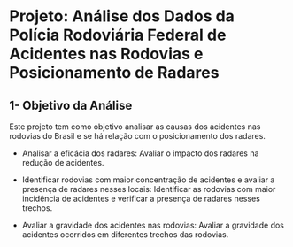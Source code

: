 # Projeto: Análise dos Dados da Polícia Rodoviária Federal de Acidentes nas Rodovias e Posicionamento de Radares

## 1- Objetivo da Análise

Este projeto tem como objetivo analisar as causas dos acidentes nas rodovias do Brasil e se há relação com o posicionamento dos radares.

- Analisar a eficácia dos radares: Avaliar o impacto dos radares na redução de acidentes.

- Identificar rodovias com maior concentração de acidentes e avaliar a presença de radares nesses locais:
Identificar as rodovias com maior incidência de acidentes e verificar a presença de radares nesses trechos.

- Avaliar a gravidade dos acidentes nas rodovias: Avaliar a gravidade dos acidentes ocorridos em diferentes trechos das rodovias.
